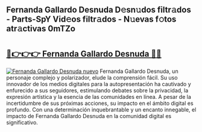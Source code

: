 ## Fernanda Gallardo Desnuda D𝚎sn𝚞dos filtr𝚊dos - Parts-SpY Vid𝚎os filtr𝚊dos - N𝚞evas f𝚘tos atr𝚊ctivas 0mTZo

# <h2><a href="http://mb0jyf5.tromn.icu/?c=Fernanda+Gallardo+Desnuda">🔗👉👉👉 Fernanda Gallardo Desnuda 🔗🔗</a></h2>

[![Fernanda Gallardo Desnuda nuevo](https://i.imgur.com/pEAQMta.gif)](http://mb0jyf5.tromn.icu/?c=Fernanda+Gallardo+Desnuda)
Fernanda Gallardo Desnuda, un personaje complejo y polarizador, elude la comprensión fácil. Su uso innovador de los medios digitales para la autopresentación ha cautivado y enfurecido a sus seguidores, estimulando debates sobre la privacidad, la expresión artística y la esencia de las comunidades en línea. A pesar de la incertidumbre de sus próximas acciones, su impacto en el ámbito digital es profundo. Con una determinación inquebrantable y un encanto innegable, el impacto de Fernanda Gallardo Desnuda en la comunidad digital es significativo.
